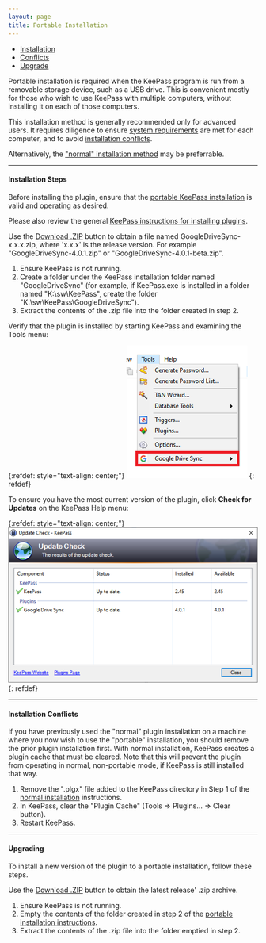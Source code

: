 ```yaml
---
layout: page
title: Portable Installation
---
```


* [Installation](#installation-steps)
* [Conflicts](#installation-conflicts)
* [Upgrade](#upgrading)

Portable installation is required when the KeePass program is run
from a removable storage device, such as a USB drive.  This is
convenient mostly for those who wish to use KeePass with multiple
computers, without installing it on each of those computers.

This installation method is generally recommended only for advanced users.  It
requires diligence to ensure [system requirements](require) are met for
each computer, and to avoid [installation conflicts](#installation-conflicts).

Alternatively, the ["normal" installation method](normal) may be preferrable.


---

#### Installation Steps
Before installing the plugin, ensure that the
[portable KeePass installation](https://keepass.info/help/v2/setup.html#portable)
is valid and operating as desired.

Please also review the general [KeePass instructions for installing plugins](https://keepass.info/help/v2/plugins.html).  

Use the [Download .ZIP](/) button to obtain a file named
GoogleDriveSync-x.x.x.zip, where 'x.x.x' is the release version.  For
example "GoogleDriveSync-4.0.1.zip" or "GoogleDriveSync-4.0.1-beta.zip".

1. Ensure KeePass is not running.
2. Create a folder under the KeePass installation folder named 
"GoogleDriveSync" (for example, if KeePass.exe is installed in a folder named
"K:\sw\KeePass", create the folder "K:\sw\KeePass\GoogleDriveSync").
3. Extract the contents of the .zip file into the folder created in step 2.

Verify that the plugin is installed by starting KeePass and examining the
Tools menu:

{:refdef: style="text-align: center;"}
![Google Drive Sync menu](../assets/img/tools-menu.png)
{: refdef}

To ensure you have the most current version of the plugin, click
**Check for Updates** on the KeePass Help menu:

{:refdef: style="text-align: center;"}
![Update Check Tool](../assets/img/update-check.png)
{: refdef}

---

#### Installation Conflicts
If you have previously used the "normal" plugin installation on a machine
where you now wish to use the "portable" installation, you should remove the
prior plugin installation first.  With normal installation, KeePass creates a
plugin cache that must be cleared.  Note that this will prevent the 
plugin from operating in normal, non-portable mode, if KeePass is still
installed that way.

1. Remove the ".plgx" file added to the KeePass directory in Step 1 of the 
[normal installation](normal#installation-steps) instructions.
2. In KeePass, clear the "Plugin Cache" (Tools &#x21D2; Plugins... &#x21D2;
Clear button).
3. Restart KeePass.

---

#### Upgrading
To install a new version of the plugin to a portable installation, follow
these steps.

Use the [Download .ZIP](/) button to obtain the latest release' .zip archive.

1. Ensure KeePass is not running.
2. Empty the contents of the folder created in step 2 of the
[portable installation instructions](#installation-steps).
3. Extract the contents of the .zip file into the folder emptied in step 2.

